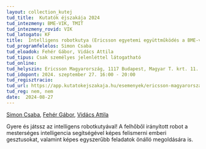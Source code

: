 ```yaml
---
layout: collection_kutej
tud_title:  Kutatók éjszakája 2024
tud_intezmeny: BME-VIK, TMIT
tud_intezmeny_rovid: VIK
tud_latogato: KF
title:  Intelligens robotkutya (Ericsson egyetemi együttműködés a BME-vel)
tud_programfelelos: Simon Csaba
tud_eloadok: Fehér Gábor, Vidács Attila
tud_tipus: Csak személyes jelenléttel látogatható
tud_online: 
tud_helyszin: Ericsson Magyarország, 1117 Budapest, Magyar T. krt. 11.
tud_idopont: 2024. szeptember 27. 16:00 - 20:00
tud_regisztracio: 
tud_url: https://app.kutatokejszakaja.hu/esemenyek/ericsson-magyarorszag/egyetemi-egyuttmukodes-a-bme-vel-intelligens-robotkutya
tud_reg: nem, nem
date:  2024-08-27
---
```

[Simon Csaba](https://www.tmit.bme.hu/simon.csaba), [Fehér Gábor](https://www.tmit.bme.hu/feher.gabor), [Vidács Attila](https://www.tmit.bme.hu/vidacs.attila)

Gyere és játssz az intelligens robotkutyával! 
A felhőből irányított robot a mesterséges intelligencia segítségével képes felismerni emberi gesztusokat, valamint képes egyszerűbb feladatok önálló megoldására is.
